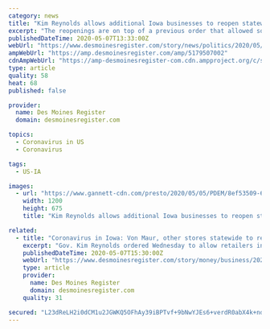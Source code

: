 ```yaml
---
category: news
title: "Kim Reynolds allows additional Iowa businesses to reopen statewide on May 8"
excerpt: "The reopenings are on top of a previous order that allowed some retail businesses, to open in 77 of Iowa's 99 counties beginning on May 1 as the state eases social distancing restrictions from the coronavirus."
publishedDateTime: 2020-05-07T13:33:00Z
webUrl: "https://www.desmoinesregister.com/story/news/politics/2020/05/06/kim-reynolds-coronavirus-covid-19-business-reopenings-dentists-campgrounds-drive-in-theaters-tanning/5179507002/"
ampWebUrl: "https://amp.desmoinesregister.com/amp/5179507002"
cdnAmpWebUrl: "https://amp-desmoinesregister-com.cdn.ampproject.org/c/s/amp.desmoinesregister.com/amp/5179507002"
type: article
quality: 58
heat: 68
published: false

provider:
  name: Des Moines Register
  domain: desmoinesregister.com

topics:
  - Coronavirus in US
  - Coronavirus

tags:
  - US-IA

images:
  - url: "https://www.gannett-cdn.com/presto/2020/05/05/PDEM/8ef53509-668a-4fb2-b93f-b7006e3ff19e-050520_Gov_Kim_Reynolds_conference_1.JPG?auto=webp&crop=2999,1687,x0,y152&format=pjpg&width=1200"
    width: 1200
    height: 675
    title: "Kim Reynolds allows additional Iowa businesses to reopen statewide on May 8"

related:
  - title: "Coronavirus in Iowa: Von Maur, other stores statewide to reopen Friday as COVID-19 business restrictions ease"
    excerpt: "Gov. Kim Reynolds ordered Wednesday to allow retailers in previously-restricted counties to open Friday, May 8."
    publishedDateTime: 2020-05-07T15:30:00Z
    webUrl: "https://www.desmoinesregister.com/story/money/business/2020/05/07/iowa-coronavirus-covid-19-restrictions-lifting-businesses-retailers-getting-ready-to-reopen/3087291001/"
    type: article
    provider:
      name: Des Moines Register
      domain: desmoinesregister.com
    quality: 31

secured: "L23dReLH2i0dCM1u2JGWKQ5OFhAy39iBPTvf+9bNwYJEs6+verdR0abX4k+ndRmnznrAWEAFb4P9SfgwRFewQ2Zo+/1QTS2EFsrs1mGPJ7zEwtGQm56D1b15bQ3CNk2DhMDPPXZMuKwpwe3hGl1Q6W5XACxqkd7k/7oIdU0ehiLrTM23y0yNyv5z9Gy9IL5blnLG1EPPPPi4Gw6hkE51qjq5tJNAEFh5Zub0uINqjiaDKmt1PSOP0sKEEa6muW9i9GLt5h0FEdnKF/l39ReO47YTB/CRHFbFy8vyOxCQclaIGw1SQtHq2ty4U3zNsaQM;IwmoYM6GwKIGyzRCBXg08w=="
---
```


